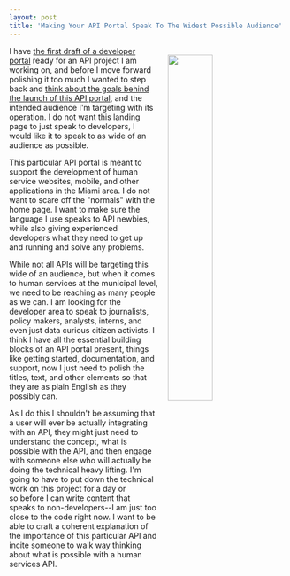 ```yaml
---
layout: post
title: 'Making Your API Portal Speak To The Widest Possible Audience'
---
```

<p><img style="padding: 15px;" src="http://kinlane-productions.s3.amazonaws.com/api_evangelist_site/blog/screen_shot_2017_01_23_at_11.55.57_pm.png" alt="" width="40%" align="right" /></p>
<p>I have <a href="http://developer.switchboard.miami.adopta.agency/">the first draft of a developer portal</a>&nbsp;ready for an API project I am working on, and before I move forward polishing it too much I wanted to step back and <a href="http://apievangelist.com/2017/01/16/what-are-the-goals-behind-launching-an-api-portal/">think about the goals behind the launch of this API portal</a>, and the intended audience I'm targeting with its operation. I do not want this landing page to just speak to developers, I would like it to speak to as wide of an audience as possible.&nbsp;</p>
<p>This particular API portal is meant to support the development of human service websites, mobile, and other applications in the Miami area. I do not want to scare off the "normals" with the home page. I want to make sure the language I use speaks to API newbies, while also giving experienced developers what they need to get up and running&nbsp;and solve any problems.</p>
<p>While not all APIs will be targeting this wide of an audience, but when it comes to human services at the municipal level, we need to be reaching as many people as we can. I am looking for the developer area to speak to journalists, policy makers, analysts, interns, and even just data curious citizen activists. I think I have all the essential building blocks of an API portal present, things like getting started, documentation, and support, now I just need to polish the titles, text, and other elements so that they are as plain English&nbsp;as they possibly can.</p>
<p>As I do this I shouldn't be assuming that a user will ever be actually integrating with an API, they might just need to understand the concept, what is possible with the API, and then engage with someone else who will actually be doing the technical heavy lifting. I'm going to have to put down the technical work on this project for a day or so&nbsp;before I can write content that speaks to non-developers--I am just too close to the code right now. I want to be able to craft a coherent explanation of the importance of this particular API&nbsp;and incite someone to walk way thinking about what is possible with a human services API.</p>